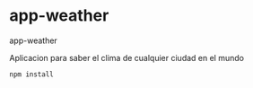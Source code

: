 # app-weather
app-weather

Aplicacion para saber el clima de cualquier ciudad en el mundo 

```
npm install
```
